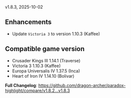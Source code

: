 v1.8.3, 2025-10-02

## Enhancements

- Update `Victoria 3` to version 1.10.3 (Kaffee)

## Compatible game version

- Crusader Kings III 1.14.1 (Traverse)
- Victoria 3 1.10.3 (Kaffee)
- Europa Universalis IV 1.37.5 (Inca)
- Heart of Iron IV 1.14.10 (Bolivar)

**Full Changelog**: https://github.com/dragon-archer/paradox-highlight/compare/v1.8.2...v1.8.3
